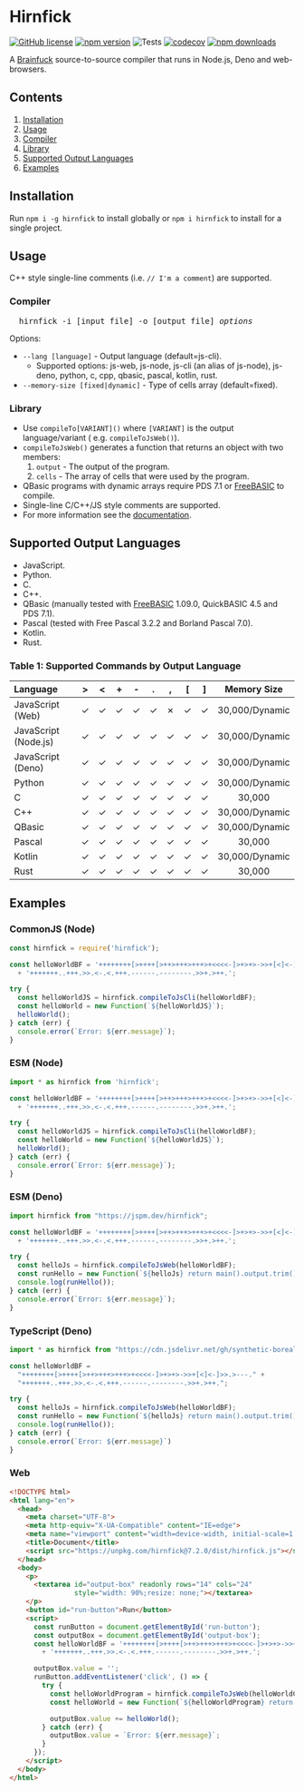 # Hirnfick

[![GitHub license](https://img.shields.io/github/license/synthetic-borealis/hirnfick)](https://github.com/synthetic-borealis/hirnfick/blob/main/LICENSE)
[![npm version](https://badge.fury.io/js/hirnfick.svg)](https://badge.fury.io/js/hirnfick)
![Tests](https://github.com/synthetic-borealis/hirnfick/actions/workflows/test.yml/badge.svg)
[![codecov](https://codecov.io/gh/synthetic-borealis/hirnfick/branch/main/graph/badge.svg?token=9JF2KN7ZLZ)](https://codecov.io/gh/synthetic-borealis/hirnfick)
[![npm downloads](https://img.shields.io/npm/dt/hirnfick)](https://www.npmjs.com/package/hirnfick)

A [Brainfuck](https://en.wikipedia.org/wiki/Brainfuck) source-to-source compiler that runs in
Node.js, Deno and web-browsers.

## Contents

1. [Installation](#installation)
2. [Usage](#usage)
1. [Compiler](#compiler)
2. [Library](#library)
3. [Supported Output Languages](#supported-output-languages)
4. [Examples](#examples)

## Installation

Run `npm i -g hirnfick` to install globally or `npm i hirnfick` to install for a single project.

## Usage

C++ style single-line comments (i.e. ```// I'm a comment```) are supported.

### Compiler

<pre>
  hirnfick -i [input file] -o [output file] <i>options</i>
</pre>
Options:

- `--lang [language]` - Output language (default=js-cli).
  - Supported options: js-web, js-node, js-cli (an alias of js-node), js-deno, python, c, cpp,
    qbasic, pascal, kotlin, rust.
- `--memory-size [fixed|dynamic]` - Type of cells array (default=fixed).

### Library

- Use ```compileTo[VARIANT]()``` where ```[VARIANT]``` is the output language/variant (
  e.g. ```compileToJsWeb()```).
- ```compileToJsWeb()``` generates a function that returns an object with two members:
  1. ```output``` - The output of the program.
  2. ```cells``` - The array of cells that were used by the program.
- QBasic programs with dynamic arrays require PDS 7.1 or [FreeBASIC](https://www.freebasic.net/) to
  compile.
- Single-line C/C++/JS style comments are supported.
- For more information see the [documentation](docs/API.md).

## Supported Output Languages

- JavaScript.
- Python.
- C.
- C++.
- QBasic (manually tested with [FreeBASIC](https://www.freebasic.net/) 1.09.0, QuickBASIC 4.5 and
  PDS 7.1).
- Pascal (tested with Free Pascal 3.2.2 and Borland Pascal 7.0).
- Kotlin.
- Rust.

### Table 1: Supported Commands by Output Language

| Language             |   \>    |   \<    |    +    |    -    |    .    |    ,    |   \[    |   \]    |  Memory Size   |
|:---------------------|:-------:|:-------:|:-------:|:-------:|:-------:|:-------:|:-------:|:-------:|:--------------:|
| JavaScript (Web)     | &check; | &check; | &check; | &check; | &check; | &cross; | &check; | &check; | 30,000/Dynamic |
| JavaScript (Node.js) | &check; | &check; | &check; | &check; | &check; | &check; | &check; | &check; | 30,000/Dynamic |
| JavaScript (Deno)    | &check; | &check; | &check; | &check; | &check; | &check; | &check; | &check; | 30,000/Dynamic |
| Python               | &check; | &check; | &check; | &check; | &check; | &check; | &check; | &check; | 30,000/Dynamic |
| C                    | &check; | &check; | &check; | &check; | &check; | &check; | &check; | &check; |     30,000     |
| C++                  | &check; | &check; | &check; | &check; | &check; | &check; | &check; | &check; | 30,000/Dynamic |
| QBasic               | &check; | &check; | &check; | &check; | &check; | &check; | &check; | &check; | 30,000/Dynamic |
| Pascal               | &check; | &check; | &check; | &check; | &check; | &check; | &check; | &check; |     30,000     |
| Kotlin               | &check; | &check; | &check; | &check; | &check; | &check; | &check; | &check; | 30,000/Dynamic |
| Rust                 | &check; | &check; | &check; | &check; | &check; | &check; | &check; | &check; |     30,000     |

## Examples

### CommonJS (Node)

```javascript
const hirnfick = require('hirnfick');

const helloWorldBF = '++++++++[>++++[>++>+++>+++>+<<<<-]>+>+>->>+[<]<-]>>.>---.'
  + '+++++++..+++.>>.<-.<.+++.------.--------.>>+.>++.';

try {
  const helloWorldJS = hirnfick.compileToJsCli(helloWorldBF);
  const helloWorld = new Function(`${helloWorldJS}`);
  helloWorld();
} catch (err) {
  console.error(`Error: ${err.message}`);
}
```

### ESM (Node)

```javascript
import * as hirnfick from 'hirnfick';

const helloWorldBF = '++++++++[>++++[>++>+++>+++>+<<<<-]>+>+>->>+[<]<-]>>.>---.'
  + '+++++++..+++.>>.<-.<.+++.------.--------.>>+.>++.';

try {
  const helloWorldJS = hirnfick.compileToJsCli(helloWorldBF);
  const helloWorld = new Function(`${helloWorldJS}`);
  helloWorld();
} catch (err) {
  console.error(`Error: ${err.message}`);
}
```

### ESM (Deno)

```javascript
import hirnfick from "https://jspm.dev/hirnfick";

const helloWorldBF = '++++++++[>++++[>++>+++>+++>+<<<<-]>+>+>->>+[<]<-]>>.>---.'
  + '+++++++..+++.>>.<-.<.+++.------.--------.>>+.>++.';

try {
  const helloJs = hirnfick.compileToJsWeb(helloWorldBF);
  const runHello = new Function(`${helloJs} return main().output.trim();`);
  console.log(runHello());
} catch (err) {
  console.error(`Error: ${err.message}`);
}
```

### TypeScript (Deno)

```typescript
import * as hirnfick from "https://cdn.jsdelivr.net/gh/synthetic-borealis/hirnfick/deno/index.ts";

const helloWorldBF =
  "++++++++[>++++[>++>+++>+++>+<<<<-]>+>+>->>+[<]<-]>>.>---." +
  "+++++++..+++.>>.<-.<.+++.------.--------.>>+.>++.";

try {
  const helloJs = hirnfick.compileToJsWeb(helloWorldBF);
  const runHello = new Function(`${helloJs} return main().output.trim();`);
  console.log(runHello());
} catch (err) {
  console.error(`Error: ${err.message}`)
}
```

### Web

```html
<!DOCTYPE html>
<html lang="en">
  <head>
    <meta charset="UTF-8">
    <meta http-equiv="X-UA-Compatible" content="IE=edge">
    <meta name="viewport" content="width=device-width, initial-scale=1.0">
    <title>Document</title>
    <script src="https://unpkg.com/hirnfick@7.2.0/dist/hirnfick.js"></script>
  </head>
  <body>
    <p>
      <textarea id="output-box" readonly rows="14" cols="24"
                style="width: 90%;resize: none;"></textarea>
    </p>
    <button id="run-button">Run</button>
    <script>
      const runButton = document.getElementById('run-button');
      const outputBox = document.getElementById('output-box');
      const helloWorldBF = '++++++++[>++++[>++>+++>+++>+<<<<-]>+>+>->>+[<]<-]>>.>---.'
        + '+++++++..+++.>>.<-.<.+++.------.--------.>>+.>++.';

      outputBox.value = '';
      runButton.addEventListener('click', () => {
        try {
          const helloWorldProgram = hirnfick.compileToJsWeb(helloWorldCode);
          const helloWorld = new Function(`${helloWorldProgram} return main().output;`);

          outputBox.value += helloWorld();
        } catch (err) {
          outputBox.value = `Error: ${err.message}`;
        }
      });
    </script>
  </body>
</html>
```
